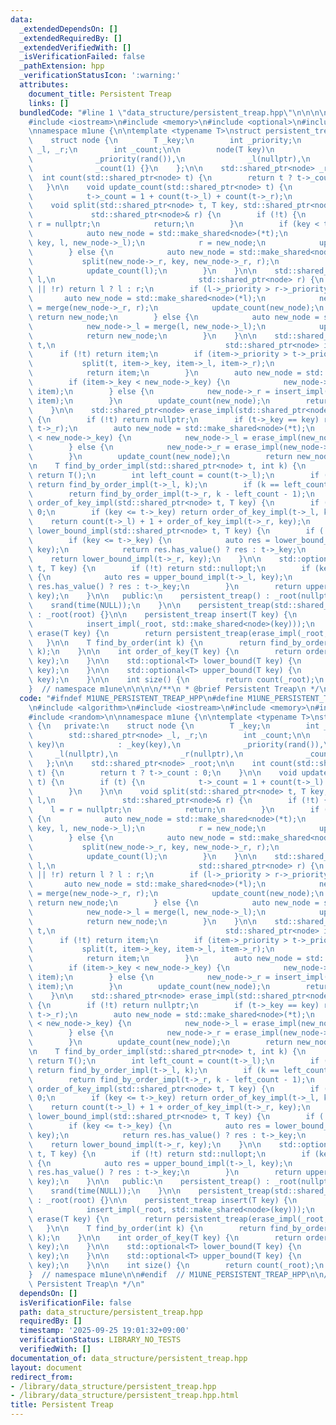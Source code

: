 ```yaml
---
data:
  _extendedDependsOn: []
  _extendedRequiredBy: []
  _extendedVerifiedWith: []
  _isVerificationFailed: false
  _pathExtension: hpp
  _verificationStatusIcon: ':warning:'
  attributes:
    document_title: Persistent Treap
    links: []
  bundledCode: "#line 1 \"data_structure/persistent_treap.hpp\"\n\n\n\n#include <algorithm>\n\
    #include <iostream>\n#include <memory>\n#include <optional>\n#include <random>\n\
    \nnamespace m1une {\n\ntemplate <typename T>\nstruct persistent_treap {\n   private:\n\
    \    struct node {\n        T _key;\n        int _priority;\n        std::shared_ptr<node>\
    \ _l, _r;\n        int _count;\n\n        node(T key)\n            : _key(key),\n\
    \              _priority(rand()),\n              _l(nullptr),\n              _r(nullptr),\n\
    \              _count(1) {}\n    };\n\n    std::shared_ptr<node> _root;\n\n  \
    \  int count(std::shared_ptr<node> t) {\n        return t ? t->_count : 0;\n \
    \   }\n\n    void update_count(std::shared_ptr<node> t) {\n        if (t) {\n\
    \            t->_count = 1 + count(t->_l) + count(t->_r);\n        }\n    }\n\n\
    \    void split(std::shared_ptr<node> t, T key, std::shared_ptr<node>& l,\n  \
    \             std::shared_ptr<node>& r) {\n        if (!t) {\n            l =\
    \ r = nullptr;\n            return;\n        }\n        if (key < t->_key) {\n\
    \            auto new_node = std::make_shared<node>(*t);\n            split(new_node->_l,\
    \ key, l, new_node->_l);\n            r = new_node;\n            update_count(r);\n\
    \        } else {\n            auto new_node = std::make_shared<node>(*t);\n \
    \           split(new_node->_r, key, new_node->_r, r);\n            l = new_node;\n\
    \            update_count(l);\n        }\n    }\n\n    std::shared_ptr<node> merge(std::shared_ptr<node>\
    \ l,\n                                std::shared_ptr<node> r) {\n        if (!l\
    \ || !r) return l ? l : r;\n        if (l->_priority > r->_priority) {\n     \
    \       auto new_node = std::make_shared<node>(*l);\n            new_node->_r\
    \ = merge(new_node->_r, r);\n            update_count(new_node);\n           \
    \ return new_node;\n        } else {\n            auto new_node = std::make_shared<node>(*r);\n\
    \            new_node->_l = merge(l, new_node->_l);\n            update_count(new_node);\n\
    \            return new_node;\n        }\n    }\n\n    std::shared_ptr<node> insert_impl(std::shared_ptr<node>\
    \ t,\n                                      std::shared_ptr<node> item) {\n  \
    \      if (!t) return item;\n        if (item->_priority > t->_priority) {\n \
    \           split(t, item->_key, item->_l, item->_r);\n            update_count(item);\n\
    \            return item;\n        }\n        auto new_node = std::make_shared<node>(*t);\n\
    \        if (item->_key < new_node->_key) {\n            new_node->_l = insert_impl(new_node->_l,\
    \ item);\n        } else {\n            new_node->_r = insert_impl(new_node->_r,\
    \ item);\n        }\n        update_count(new_node);\n        return new_node;\n\
    \    }\n\n    std::shared_ptr<node> erase_impl(std::shared_ptr<node> t, T key)\
    \ {\n        if (!t) return nullptr;\n        if (t->_key == key) return merge(t->_l,\
    \ t->_r);\n        auto new_node = std::make_shared<node>(*t);\n        if (key\
    \ < new_node->_key) {\n            new_node->_l = erase_impl(new_node->_l, key);\n\
    \        } else {\n            new_node->_r = erase_impl(new_node->_r, key);\n\
    \        }\n        update_count(new_node);\n        return new_node;\n    }\n\
    \n    T find_by_order_impl(std::shared_ptr<node> t, int k) {\n        if (!t)\
    \ return T();\n        int left_count = count(t->_l);\n        if (k < left_count)\
    \ return find_by_order_impl(t->_l, k);\n        if (k == left_count) return t->_key;\n\
    \        return find_by_order_impl(t->_r, k - left_count - 1);\n    }\n\n    int\
    \ order_of_key_impl(std::shared_ptr<node> t, T key) {\n        if (!t) return\
    \ 0;\n        if (key <= t->_key) return order_of_key_impl(t->_l, key);\n    \
    \    return count(t->_l) + 1 + order_of_key_impl(t->_r, key);\n    }\n\n    std::optional<T>\
    \ lower_bound_impl(std::shared_ptr<node> t, T key) {\n        if (!t) return std::nullopt;\n\
    \        if (key <= t->_key) {\n            auto res = lower_bound_impl(t->_l,\
    \ key);\n            return res.has_value() ? res : t->_key;\n        }\n    \
    \    return lower_bound_impl(t->_r, key);\n    }\n\n    std::optional<T> upper_bound_impl(std::shared_ptr<node>\
    \ t, T key) {\n        if (!t) return std::nullopt;\n        if (key < t->_key)\
    \ {\n            auto res = upper_bound_impl(t->_l, key);\n            return\
    \ res.has_value() ? res : t->_key;\n        }\n        return upper_bound_impl(t->_r,\
    \ key);\n    }\n\n   public:\n    persistent_treap() : _root(nullptr) {\n    \
    \    srand(time(NULL));\n    }\n\n    persistent_treap(std::shared_ptr<node> root)\
    \ : _root(root) {}\n\n    persistent_treap insert(T key) {\n        return persistent_treap(\n\
    \            insert_impl(_root, std::make_shared<node>(key)));\n    }\n\n    persistent_treap\
    \ erase(T key) {\n        return persistent_treap(erase_impl(_root, key));\n \
    \   }\n\n    T find_by_order(int k) {\n        return find_by_order_impl(_root,\
    \ k);\n    }\n\n    int order_of_key(T key) {\n        return order_of_key_impl(_root,\
    \ key);\n    }\n\n    std::optional<T> lower_bound(T key) {\n        return lower_bound_impl(_root,\
    \ key);\n    }\n\n    std::optional<T> upper_bound(T key) {\n        return upper_bound_impl(_root,\
    \ key);\n    }\n\n    int size() {\n        return count(_root);\n    }\n};\n\n\
    }  // namespace m1une\n\n\n\n/**\n * @brief Persistent Treap\n */\n"
  code: "#ifndef M1UNE_PERSISTENT_TREAP_HPP\n#define M1UNE_PERSISTENT_TREAP_HPP 1\n\
    \n#include <algorithm>\n#include <iostream>\n#include <memory>\n#include <optional>\n\
    #include <random>\n\nnamespace m1une {\n\ntemplate <typename T>\nstruct persistent_treap\
    \ {\n   private:\n    struct node {\n        T _key;\n        int _priority;\n\
    \        std::shared_ptr<node> _l, _r;\n        int _count;\n\n        node(T\
    \ key)\n            : _key(key),\n              _priority(rand()),\n         \
    \     _l(nullptr),\n              _r(nullptr),\n              _count(1) {}\n \
    \   };\n\n    std::shared_ptr<node> _root;\n\n    int count(std::shared_ptr<node>\
    \ t) {\n        return t ? t->_count : 0;\n    }\n\n    void update_count(std::shared_ptr<node>\
    \ t) {\n        if (t) {\n            t->_count = 1 + count(t->_l) + count(t->_r);\n\
    \        }\n    }\n\n    void split(std::shared_ptr<node> t, T key, std::shared_ptr<node>&\
    \ l,\n               std::shared_ptr<node>& r) {\n        if (!t) {\n        \
    \    l = r = nullptr;\n            return;\n        }\n        if (key < t->_key)\
    \ {\n            auto new_node = std::make_shared<node>(*t);\n            split(new_node->_l,\
    \ key, l, new_node->_l);\n            r = new_node;\n            update_count(r);\n\
    \        } else {\n            auto new_node = std::make_shared<node>(*t);\n \
    \           split(new_node->_r, key, new_node->_r, r);\n            l = new_node;\n\
    \            update_count(l);\n        }\n    }\n\n    std::shared_ptr<node> merge(std::shared_ptr<node>\
    \ l,\n                                std::shared_ptr<node> r) {\n        if (!l\
    \ || !r) return l ? l : r;\n        if (l->_priority > r->_priority) {\n     \
    \       auto new_node = std::make_shared<node>(*l);\n            new_node->_r\
    \ = merge(new_node->_r, r);\n            update_count(new_node);\n           \
    \ return new_node;\n        } else {\n            auto new_node = std::make_shared<node>(*r);\n\
    \            new_node->_l = merge(l, new_node->_l);\n            update_count(new_node);\n\
    \            return new_node;\n        }\n    }\n\n    std::shared_ptr<node> insert_impl(std::shared_ptr<node>\
    \ t,\n                                      std::shared_ptr<node> item) {\n  \
    \      if (!t) return item;\n        if (item->_priority > t->_priority) {\n \
    \           split(t, item->_key, item->_l, item->_r);\n            update_count(item);\n\
    \            return item;\n        }\n        auto new_node = std::make_shared<node>(*t);\n\
    \        if (item->_key < new_node->_key) {\n            new_node->_l = insert_impl(new_node->_l,\
    \ item);\n        } else {\n            new_node->_r = insert_impl(new_node->_r,\
    \ item);\n        }\n        update_count(new_node);\n        return new_node;\n\
    \    }\n\n    std::shared_ptr<node> erase_impl(std::shared_ptr<node> t, T key)\
    \ {\n        if (!t) return nullptr;\n        if (t->_key == key) return merge(t->_l,\
    \ t->_r);\n        auto new_node = std::make_shared<node>(*t);\n        if (key\
    \ < new_node->_key) {\n            new_node->_l = erase_impl(new_node->_l, key);\n\
    \        } else {\n            new_node->_r = erase_impl(new_node->_r, key);\n\
    \        }\n        update_count(new_node);\n        return new_node;\n    }\n\
    \n    T find_by_order_impl(std::shared_ptr<node> t, int k) {\n        if (!t)\
    \ return T();\n        int left_count = count(t->_l);\n        if (k < left_count)\
    \ return find_by_order_impl(t->_l, k);\n        if (k == left_count) return t->_key;\n\
    \        return find_by_order_impl(t->_r, k - left_count - 1);\n    }\n\n    int\
    \ order_of_key_impl(std::shared_ptr<node> t, T key) {\n        if (!t) return\
    \ 0;\n        if (key <= t->_key) return order_of_key_impl(t->_l, key);\n    \
    \    return count(t->_l) + 1 + order_of_key_impl(t->_r, key);\n    }\n\n    std::optional<T>\
    \ lower_bound_impl(std::shared_ptr<node> t, T key) {\n        if (!t) return std::nullopt;\n\
    \        if (key <= t->_key) {\n            auto res = lower_bound_impl(t->_l,\
    \ key);\n            return res.has_value() ? res : t->_key;\n        }\n    \
    \    return lower_bound_impl(t->_r, key);\n    }\n\n    std::optional<T> upper_bound_impl(std::shared_ptr<node>\
    \ t, T key) {\n        if (!t) return std::nullopt;\n        if (key < t->_key)\
    \ {\n            auto res = upper_bound_impl(t->_l, key);\n            return\
    \ res.has_value() ? res : t->_key;\n        }\n        return upper_bound_impl(t->_r,\
    \ key);\n    }\n\n   public:\n    persistent_treap() : _root(nullptr) {\n    \
    \    srand(time(NULL));\n    }\n\n    persistent_treap(std::shared_ptr<node> root)\
    \ : _root(root) {}\n\n    persistent_treap insert(T key) {\n        return persistent_treap(\n\
    \            insert_impl(_root, std::make_shared<node>(key)));\n    }\n\n    persistent_treap\
    \ erase(T key) {\n        return persistent_treap(erase_impl(_root, key));\n \
    \   }\n\n    T find_by_order(int k) {\n        return find_by_order_impl(_root,\
    \ k);\n    }\n\n    int order_of_key(T key) {\n        return order_of_key_impl(_root,\
    \ key);\n    }\n\n    std::optional<T> lower_bound(T key) {\n        return lower_bound_impl(_root,\
    \ key);\n    }\n\n    std::optional<T> upper_bound(T key) {\n        return upper_bound_impl(_root,\
    \ key);\n    }\n\n    int size() {\n        return count(_root);\n    }\n};\n\n\
    }  // namespace m1une\n\n#endif  // M1UNE_PERSISTENT_TREAP_HPP\n\n/**\n * @brief\
    \ Persistent Treap\n */\n"
  dependsOn: []
  isVerificationFile: false
  path: data_structure/persistent_treap.hpp
  requiredBy: []
  timestamp: '2025-09-25 19:01:32+09:00'
  verificationStatus: LIBRARY_NO_TESTS
  verifiedWith: []
documentation_of: data_structure/persistent_treap.hpp
layout: document
redirect_from:
- /library/data_structure/persistent_treap.hpp
- /library/data_structure/persistent_treap.hpp.html
title: Persistent Treap
---
```

